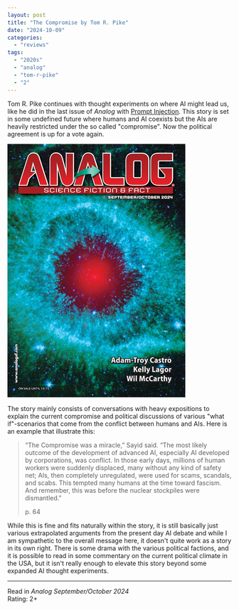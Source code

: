 ```yaml
---
layout: post
title: "The Compromise by Tom R. Pike"
date: "2024-10-09"
categories:
  - "reviews"
tags:
  - "2020s"
  - "analog"
  - "tom-r-pike"
  - "2"
---
```


Tom R. Pike continues with thought experiments on where AI might lead us, like he did in the last issue of _Analog_ with [Prompt Injection](https://shortsfreviews.com/2024/07/17/prompt-injection-by-tom-r-pike/).
This story is set in some undefined future where humans and AI coexists but the AIs are heavily restricted under the so called "compromise".
Now the political agreement is up for a vote again.

![Analog September/October 2024](/assets/images/AFF_SepOct2024_400x570.jpg)

The story mainly consists of conversations with heavy expositions to explain the current compromise and political discussions of various "what if"-scenarios that come from the conflict between humans and AIs.
Here is an example that illustrate this:

> “The Compromise was a miracle,” Sayid said. “The most likely outcome of the development of advanced AI, especially AI developed by corporations, was conflict. In those early days, millions of human workers were suddenly displaced, many without any kind of safety net; AIs, then completely unregulated, were used for scams, scandals, and scabs. This tempted many humans at the time toward fascism. And remember, this was before the nuclear stockpiles were dismantled."
>
> p. 64

While this is fine and fits naturally within the story, it is still basically just various extrapolated arguments from the present day AI debate and while I am sympathetic to the overall message here, it doesn't quite work as a story in its own right.
There is some drama with the various political factions, and it is possible to read in some commentary on the current political climate in the USA, but it isn't really enough to elevate this story beyond some expanded AI thought experiments.

* * *

Read in _Analog September/October 2024_\
Rating: 2+
